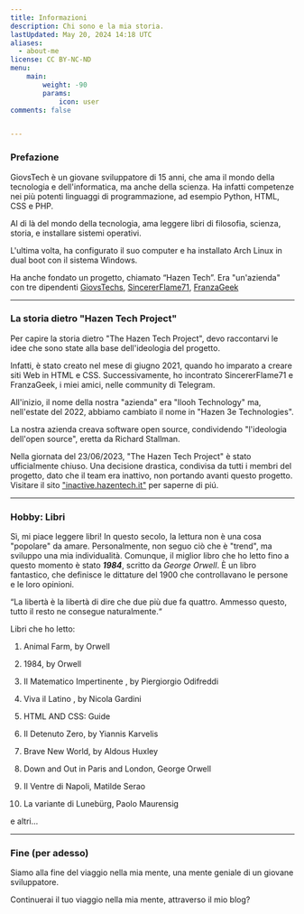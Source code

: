 ```yaml
---
title: Informazioni 
description: Chi sono e la mia storia.
lastUpdated: May 20, 2024 14:18 UTC
aliases:
  - about-me
license: CC BY-NC-ND
menu:
    main: 
        weight: -90
        params:
            icon: user
comments: false


---
```


### Prefazione

GiovsTech è un giovane sviluppatore di 15 anni, che ama il mondo della tecnologia e dell'informatica, ma anche della scienza. Ha infatti competenze nei più potenti linguaggi di programmazione, ad esempio Python, HTML, CSS e PHP.

Al di là del mondo della tecnologia, ama leggere libri di filosofia, scienza, storia, e installare sistemi operativi.

L'ultima volta, ha configurato il suo computer e ha installato Arch Linux in dual boot con il sistema Windows.

Ha anche fondato un progetto, chiamato “Hazen Tech”. Era "un'azienda" con tre dipendenti [GiovsTechs](https://gthz.it/lkg), [SincererFlame71](https://sincererflame71.it), [FranzaGeek](https://www.youtube.com/@FranzaGeek)

---

### La storia dietro "Hazen Tech Project"

Per capire la storia dietro "The Hazen Tech Project", devo raccontarvi le idee che sono state alla base dell'ideologia del progetto.

Infatti, è stato creato nel mese di giugno 2021, quando ho imparato a creare siti Web in HTML e CSS. Successivamente, ho incontrato SincererFlame71 e FranzaGeek, i miei amici, nelle community di Telegram.

All'inizio, il nome della nostra "azienda" era "Ilooh Technology" ma, nell'estate del 2022, abbiamo cambiato il nome in "Hazen 3e Technologies".

La nostra azienda creava software open source, condividendo "l'ideologia dell'open source", eretta da Richard Stallman.

Nella giornata del 23/06/2023, "The Hazen Tech Project" è stato ufficialmente chiuso. Una decisione drastica, condivisa da tutti i membri del progetto, dato che il team era inattivo, non portando avanti questo progetto. Visitare il sito ["inactive.hazentech.it"](https://inactive.hazentech.it) per saperne di piú.


---

### Hobby: Libri

Sì, mi piace leggere libri! In questo secolo, la lettura non è una cosa "popolare" da amare. Personalmente, non seguo ciò che è "trend", ma sviluppo una mia individualità. Comunque, il miglior libro che ho letto fino a questo momento è stato ***1984***, scritto da *George Orwell*. È un libro fantastico, che definisce le dittature del 1900 che controllavano le persone e le loro opinioni.

“La libertà è la libertà di dire che due più due fa quattro. Ammesso questo, tutto il resto ne consegue naturalmente.“

Libri che ho letto:

1. Animal Farm, by Orwell

2. 1984, by Orwell

3. Il Matematico Impertinente , by Piergiorgio Odifreddi

4. Viva il Latino , by Nicola Gardini

5. HTML AND CSS: Guide

6. Il Detenuto Zero, by Yiannis Karvelis

7. Brave New World, by Aldous Huxley 

8. Down and Out in Paris and London, George Orwell 

9. Il Ventre di Napoli, Matilde Serao 

10. La variante di Lunebürg, Paolo Maurensig
   
  e altri...
   
   ---
   
### Fine (per adesso)
   
   Siamo alla fine del viaggio nella mia mente, una mente geniale di un giovane sviluppatore.
   
   Continuerai il tuo viaggio nella mia mente, attraverso il mio blog? 
